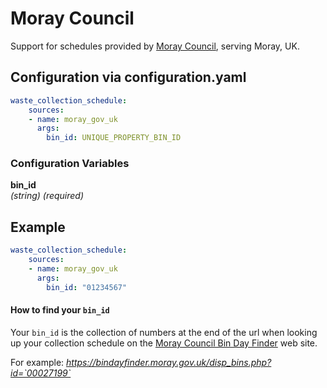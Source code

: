 # Moray Council

Support for schedules provided by [Moray Council](https://www.moray.gov.uk/), serving Moray, UK.

## Configuration via configuration.yaml

```yaml
waste_collection_schedule:
    sources:
    - name: moray_gov_uk
      args:
        bin_id: UNIQUE_PROPERTY_BIN_ID
```

### Configuration Variables

**bin_id**<br>
*(string) (required)*


## Example
```yaml
waste_collection_schedule:
    sources:
    - name: moray_gov_uk
      args:
        bin_id: "01234567"
```


#### How to find your `bin_id`
Your `bin_id` is the collection of numbers at the end of the url when looking up your collection schedule on the [Moray Council Bin Day Finder](https://bindayfinder.moray.gov.uk/) web site.

For example:  _https://bindayfinder.moray.gov.uk/disp_bins.php?id=`00027199`_

